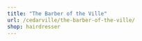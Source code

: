 ```yaml
---
title: "The Barber of the Ville"
url: /cedarville/the-barber-of-the-ville/
shop: hairdresser
---
```


